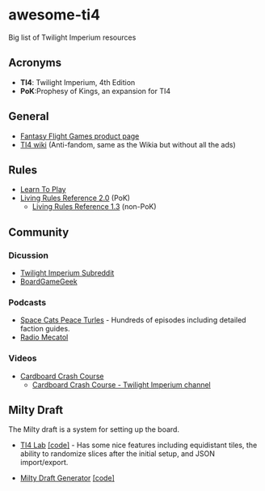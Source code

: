 # awesome-ti4
Big list of Twilight Imperium resources

## Acronyms

+ **TI4**: Twilight Imperium, 4th Edition
+ **PoK**:Prophesy of Kings, an expansion for TI4

## General

+ [Fantasy Flight Games product page](https://www.fantasyflightgames.com/en/products/twilight-imperium-fourth-edition/)
+ [TI4 wiki](https://antifandom.com/twilight-imperium/wiki/Twilight_Imperium_Wiki) (Anti-fandom, same as the Wikia but without all the ads)

## Rules

+ [Learn To Play](https://images-cdn.fantasyflightgames.com/filer_public/f3/c6/f3c66512-8e19-4f30-a0d4-d7d75701fd37/ti-k0289_learn_to_playcompressed.pdf)
+ [Living Rules Reference 2.0](https://images-cdn.fantasyflightgames.com/filer_public/51/55/51552c7f-c05c-445b-84bf-4b073456d008/ti10_pok_living_rules_reference_20_web.pdf) (PoK)
  + [Living Rules Reference 1.3](https://images-cdn.fantasyflightgames.com/filer_public/da/df/dadf9f07-78f3-43ac-9cce-dd6b55b24ec2/ti4_living_rules_reference_v1_3_web.pdf) (non-PoK)
 
## Community

### Dicussion

+ [Twilight Imperium Subreddit](https://www.reddit.com/r/twilightimperium/)
+ [BoardGameGeek](https://boardgamegeek.com/boardgame/233078/twilight-imperium-fourth-edition)

### Podcasts

+ [Space Cats Peace Turles](https://www.spacecatspeaceturtles.com/) - Hundreds of episodes including detailed faction guides.
+ [Radio Mecatol](https://radiomecatol.podbean.com/)

### Videos

+ [Cardboard Crash Course](https://www.youtube.com/watch?v=vYtXkU0Zd6k&list=PLlF0bVnTB2In19o0VONJke_OO79ahExEN&index=2)
  + [Cardboard Crash Course - Twilight Imperium channel](https://www.youtube.com/@CardboardCrashCourseTI/)

## Milty Draft

The Milty draft is a system for setting up the board.

+ [TI4 Lab](https://tidraft.com/) [[code]](https://github.com/heisenbugged/ti4-lab) - Has some nice features including equidistant tiles, the ability to randomize slices after the initial setup, and JSON import/export.

+ [Milty Draft Generator](https://milty.shenanigans.be/) [[code]](https://github.com/shenanigans-be/miltydraft)



